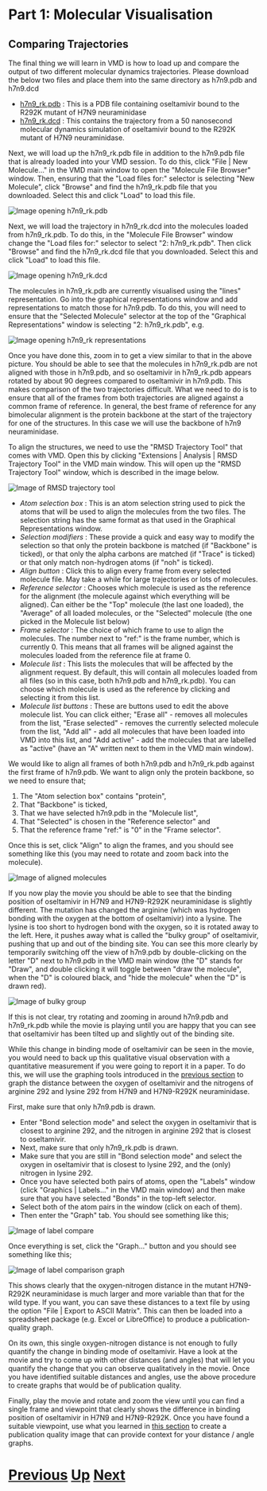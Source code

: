 # Part 1: Molecular Visualisation
## Comparing Trajectories

The final thing we will learn in VMD is how to load up and compare the output of two different molecular dynamics trajectories. Please download the below two files and place them into the same directory as h7n9.pdb and h7n9.dcd

* [h7n9_rk.pdb](https://raw.githubusercontent.com/chryswoods/python_for_bio/master/dynamics/visualisation/h7n9_rk.pdb) : This is a PDB file containing oseltamivir bound to the R292K mutant of H7N9 neuraminidase
* [h7n9_rk.dcd](https://docs.google.com/uc?id=0B_KkGMZ8ACfaUWR4eUN6emxfQlk&export=download) : This contains the trajectory from a 50 nanosecond molecular dynamics simulation of oseltamivir bound to the R292K mutant of H7N9 neuraminidase.

Next, we will load up the h7n9_rk.pdb file in addition to the h7n9.pdb file that is already loaded into your VMD session. To do this, click "File | New Molecule..." in the VMD main window to open the "Molecule File Browser" window. Then, ensuring that the "Load files for:" selector is selecting "New Molecule", click "Browse" and find the h7n9_rk.pdb file that you downloaded. Select this and click "Load" to load this file.

![Image opening h7n9_rk.pdb](vmd_compare1.jpg)

Next, we will load the trajectory in h7n9_rk.dcd into the molecules loaded from h7n9_rk.pdb. To do this, in the "Molecule File Browser" window change the "Load files for:" selector to select "2: h7n9_rk.pdb". Then click "Browse" and find the h7n9_rk.dcd file that you downloaded. Select this and click "Load" to load this file.

![Image opening h7n9_rk.dcd](vmd_compare2.jpg)

The molecules in h7n9_rk.pdb are currently visualised using the "lines" representation. Go into the graphical representations window and add representations to match those for h7n9.pdb. To do this, you will need to ensure that the "Selected Molecule" selector at the top of the "Graphical Representations" window is selecting "2: h7n9_rk.pdb", e.g.

![Image opening h7n9_rk representations](vmd_compare3.jpg)

Once you have done this, zoom in to get a view similar to that in the above picture. You should be able to see that the molecules in h7n9_rk.pdb are not aligned with those in h7n9.pdb, and so oseltamivir in h7n9_rk.pdb appears rotated by about 90 degrees compared to oseltamivir in h7n9.pdb. This makes comparison of the two trajectories difficult. What we need to do is to ensure that all of the frames from both trajectories are aligned against a common frame of reference. In general, the best frame of reference for any bimolecular alignment is the protein backbone at the start of the trajectory for one of the structures. In this case we will use the backbone of h7n9 neuraminidase. 

To align the structures, we need to use the "RMSD Trajectory Tool" that comes with VMD. Open this by clicking "Extensions | Analysis | RMSD Trajectory Tool" in the VMD main window. This will open up the "RMSD Trajectory Tool" window, which is described in the image below.

![Image of RMSD trajectory tool](vmd_compare4.jpg)

* *Atom selection box* : This is an atom selection string used to pick the atoms that will be used to align the molecules from the two files. The selection string has the same format as that used in the Graphical Representations window.
* *Selection modifiers* : These provide a quick and easy way to modify the selection so that only the protein backbone is matched (if "Backbone" is ticked), or that only the alpha carbons are matched (if "Trace" is ticked) or that only match non-hydrogen atoms (if "noh" is ticked).
* *Align button* : Click this to align every frame from every selected molecule file. May take a while for large trajectories or lots of molecules.
* *Reference selector* : Chooses which molecule is used as the reference for the alignment (the molecule against which everything will be aligned). Can either be the "Top" molecule (the last one loaded), the "Average" of all loaded molecules, or the "Selected" molecule (the one picked in the Molecule list below)
* *Frame selector* : The choice of which frame to use to align the molecules. The number next to "ref:" is the frame number, which is currently 0. This means that all frames will be aligned against the molecules loaded from the reference file at frame 0.
* *Molecule list* : This lists the molecules that will be affected by the alignment request. By default, this will contain all molecules loaded from all files (so in this case, both h7n9.pdb and h7n9_rk.pdb). You can choose which molecule is used as the reference by clicking and selecting it from this list.
* *Molecule list buttons* : These are buttons used to edit the above molecule list. You can click either; "Erase all" - removes all molecules from the list, "Erase selected" - removes the currently selected molecule from the list, "Add all" - add all molecules that have been loaded into VMD into this list, and "Add active" - add the molecules that are labelled as "active" (have an "A" written next to them in the VMD main window).

We would like to align all frames of both h7n9.pdb and h7n9_rk.pdb against the first frame of h7n9.pdb. We want to align only the protein backbone, so we need to ensure that;

1. The "Atom selection box" contains "protein",
2. That "Backbone" is ticked,
3. That we have selected h7n9.pdb in the "Molecule list", 
4. That "Selected" is chosen in the "Reference selector" and 
5. That the reference frame "ref:" is "0" in the "Frame selector". 

Once this is set, click "Align" to align the frames, and you should see something like this (you may need to rotate and zoom back into the molecule).

![Image of aligned molecules](vmd_compare5.jpg)

If you now play the movie you should be able to see that the binding position of oseltamivir in H7N9 and H7N9-R292K neuraminidase is slightly different. The mutation has changed the arginine (which was hydrogen bonding with the oxygen at the bottom of oseltamivir) into a lysine. The lysine is too short to hydrogen bond with the oxygen, so it is rotated away to the left. Here, it pushes away what is called the "bulky group" of oseltamivir, pushing that up and out of the binding site. You can see this more clearly by temporarily switching off the view of h7n9.pdb by double-clicking on the letter "D" next to h7n9.pdb in the VMD main window (the "D" stands for "Draw", and double clicking it will toggle between "draw the molecule", when the "D" is coloured black, and "hide the molecule" when the "D" is drawn red).

![Image of bulky group](vmd_compare6.jpg)

If this is not clear, try rotating and zooming in around h7n9.pdb and h7n9_rk.pdb while the movie is playing until you are happy that you can see that oseltamivir has been tilted up and slightly out of the binding site.

While this change in binding mode of oseltamivir can be seen in the movie, you would need to back up this qualitative visual observation with a quantitative measurement if you were going to report it in a paper. To do this, we will use the graphing tools introduced in the [previous section](picking.md) to graph the distance between the oxygen of oseltamivir and the nitrogens of arginine 292 and lysine 292 from H7N9 and H7N9-R292K neuraminidase. 

First, make sure that only h7n9.pdb is drawn. 

* Enter "Bond selection mode" and select the oxygen in oseltamivir that is closest to arginine 292, and the nitrogen in arginine 292 that is closest to oseltamivir. 
* Next, make sure that only h7n9_rk.pdb is drawn. 
* Make sure that you are still in "Bond selection mode" and select the oxygen in oseltamivir that is closest to lysine 292, and the (only) nitrogen in lysine 292.
* Once you have selected both pairs of atoms, open the "Labels" window (click "Graphics | Labels..." in the VMD main window) and then make sure that you have selected "Bonds" in the top-left selector. 
* Select both of the atom pairs in the window (click on each of them). 
* Then enter the "Graph" tab. You should see something like this;

![Image of label compare](vmd_compare7.jpg)

Once everything is set, click the "Graph..." button and you should see something like this;

![Image of label comparison graph](vmd_compare8.jpg)

This shows clearly that the oxygen-nitrogen distance in the mutant H7N9-R292K neuraminidase is much larger and more variable than that for the wild type. If you want, you can save these distances to a text file by using the option "File | Export to ASCII Matrix". This can then be loaded into a spreadsheet package (e.g. Excel or LibreOffice) to produce a publication-quality graph.

On its own, this single oxygen-nitrogen distance is not enough to fully quantify the change in binding mode of oseltamivir. Have a look at the movie and try to come up with other distances (and angles) that will let you quantify the change that you can observe qualitatively in the movie. Once you have identified suitable distances and angles, use the above procedure to create graphs that would be of publication quality.

Finally, play the movie and rotate and zoom the view until you can find a single frame and viewpoint that clearly shows the difference in binding position of oseltamivir in H7N9 and H7N9-R292K. Once you have found a suitable viewpoint, use what you learned in [this section](rendering.md) to create a publication quality image that can provide context for your distance / angle graphs.

# [Previous](picking.md) [Up](README.md) [Next](whatnext.md)
